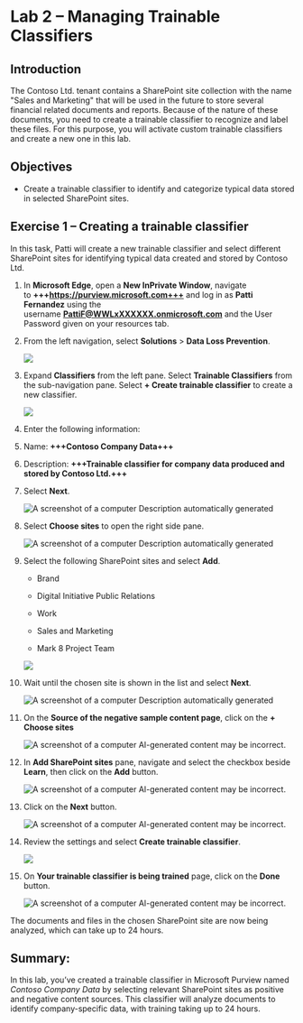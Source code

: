 # **Lab 2 – Managing Trainable Classifiers**

## **Introduction**

The Contoso Ltd. tenant contains a SharePoint site collection with the
name "Sales and Marketing" that will be used in the future to store
several financial related documents and reports. Because of the nature
of these documents, you need to create a trainable classifier to
recognize and label these files. For this purpose, you will activate
custom trainable classifiers and create a new one in this lab.

## **Objectives**

- Create a trainable classifier to identify and categorize typical data stored in selected SharePoint sites.

## Exercise 1 – Creating a trainable classifier

In this task, Patti will create a new trainable classifier and select
different SharePoint sites for identifying typical data created and
stored by Contoso Ltd.

1.  In **Microsoft Edge**, open a **New InPrivate Window**, navigate
    to **+++https://purview.microsoft.com+++** and log in as **Patti
    Fernandez** using the username **PattiF@WWLxXXXXXX.onmicrosoft.com**
    and the User Password given on your resources tab.

2.  From the left navigation, select **Solutions** \> **Data Loss
    Prevention**.

    ![](./media/image1.png)

3.  Expand **Classifiers** from the left pane. Select **Trainable
    Classifiers** from the sub-navigation pane. Select **+ Create
    trainable classifier** to create a new classifier.

    ![](./media/image2.png)

4.  Enter the following information:

5.  Name: **+++Contoso Company Data+++**

6.  Description: **+++Trainable classifier for company data produced and
    stored by Contoso Ltd.+++**

7.  Select **Next**.

    ![A screenshot of a computer Description automatically generated](./media/image3.png)

8.  Select **Choose sites** to open the right side pane.

    ![A screenshot of a computer Description automatically generated](./media/image4.png)

9.  Select the following SharePoint sites and select **Add**.

    - Brand

    - Digital Initiative Public Relations

    - Work

    - Sales and Marketing

    - Mark 8 Project Team

    ![](./media/image5.png)

10. Wait until the chosen site is shown in the list and select **Next**.

    ![A screenshot of a computer Description automatically generated](./media/image6.png)

11. On the **Source of the negative sample content page**, click on the
    **+ Choose sites**

    ![A screenshot of a computer AI-generated content may be incorrect.](./media/image7.png)

12. In **Add SharePoint sites** pane, navigate and select the checkbox
    beside **Learn**, then click on the **Add** button.

    ![A screenshot of a computer AI-generated content may be incorrect.](./media/image8.png)

13. Click on the **Next** button.

    ![A screenshot of a computer AI-generated content may be incorrect.](./media/image9.png)

14. Review the settings and select **Create trainable classifier**.

    ![](./media/image10.png)

15. On **Your trainable classifier is being trained** page, click on the
    **Done** button.

    ![A screenshot of a computer AI-generated content may be incorrect.](./media/image11.png)

The documents and files in the chosen SharePoint site are now being
analyzed, which can take up to 24 hours.

## Summary:

In this lab, you’ve created a trainable classifier in Microsoft Purview
named *Contoso Company Data* by selecting relevant SharePoint sites as
positive and negative content sources. This classifier will analyze
documents to identify company-specific data, with training taking up to
24 hours.

